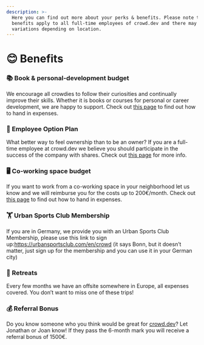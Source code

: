 ```yaml
---
description: >-
  Here you can find out more about your perks & benefits. Please note that these
  benefits apply to all full-time employees of crowd.dev and there may be some
  variations depending on location.
---
```


# 😊 Benefits

### 📚 Book & personal-development budget

We encourage all crowdies to follow their curiosities and continually improve their skills. Whether it is books or courses for personal or career development, we are happy to support. Check out [this page](https://www.notion.so/Expenses-2d75482a29824aaabebc89b3427e6d56?pvs=21) to find out how to hand in expenses.

### 📃 Employee Option Plan

What better way to feel ownership than to be an owner? If you are a full-time employee at crowd.dev we believe you should participate in the success of the company with shares. Check out [this page](https://www.notion.so/Employee-Option-Plan-6ab2dc24f72743d3af8d936a6628e6d1?pvs=21) for more info.

### 🖥️ Co-working space budget

If you want to work from a co-working space in your neighborhood let us know and we will reimburse you for the costs up to 200€/month. Check out [this page](https://www.notion.so/Expenses-2d75482a29824aaabebc89b3427e6d56?pvs=21) to find out how to hand in expenses.

### 🏋️ Urban Sports Club Membership

If you are in Germany, we provide you with an Urban Sports Club Membership, please use this link to sign up:https://urbansportsclub.com/en/crowd (it says Bonn, but it doesn’t matter, just sign up for the membership and you can use it in your German city)

### 🌴 Retreats

Every few months we have an offsite somewhere in Europe, all expenses covered. You don’t want to miss one of these trips!

### 💰 Referral Bonus

Do you know someone who you think would be great for [crowd.dev](http://crowd.dev)? Let Jonathan or Joan know! If they pass the 6-month mark you will receive a referral bonus of 1500€.
